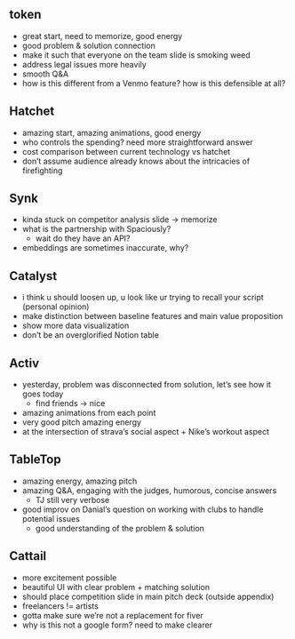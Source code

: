 ## token
- great start, need to memorize, good energy
- good problem & solution connection
- make it such that everyone on the team slide is smoking weed
- address legal issues more heavily
- smooth Q&A
- how is this different from a Venmo feature? how is this defensible at all?
## Hatchet
- amazing start, amazing animations, good energy
- who controls the spending? need more straightforward answer
- cost comparison between current technology vs hatchet
- don’t assume audience already knows about the intricacies of firefighting
## Synk
- kinda stuck on competitor analysis slide → memorize
- what is the partnership with Spaciously?
	- wait do they have an API?
- embeddings are sometimes inaccurate, why?
## Catalyst
- i think u should loosen up, u look like ur trying to recall your script (personal opinion)
- make distinction between baseline features and main value proposition
- show more data visualization
- don’t be an overglorified Notion table
## Activ
- yesterday, problem was disconnected from solution, let’s see how it goes today
	- find friends → nice
- amazing animations from each point
- very good pitch amazing energy
- at the intersection of strava’s social aspect + Nike’s workout aspect
## TableTop
- amazing energy, amazing pitch
- amazing Q&A, engaging with the judges, humorous, concise answers
	- TJ still very verbose
- good improv on Danial’s question on working with clubs to handle potential issues
	- good understanding of the problem & solution
## Cattail
- more excitement possible
- beautiful UI with clear problem + matching solution
- should place competition slide in main pitch deck (outside appendix)
- freelancers != artists
- gotta make sure we’re not a replacement for fiver
- why is this not a google form? need to make clearer
